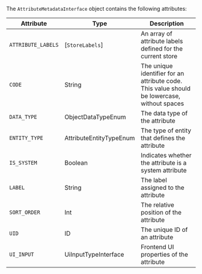 The `AttributeMetadataInterface` object contains the following attributes:

Attribute | Type | Description
--- | --- | ---
`ATTRIBUTE_LABELS` | [`StoreLabels`] | An array of attribute labels defined for the current store
`CODE` | String | The unique identifier for an attribute code. This value should be lowercase, without spaces
`DATA_TYPE` | ObjectDataTypeEnum | The data type of the attribute
`ENTITY_TYPE` | AttributeEntityTypeEnum | The type of entity that defines the attribute
`IS_SYSTEM` | Boolean | Indicates whether the attribute is a system attribute
`LABEL` | String | The label assigned to the attribute
`SORT_ORDER` | Int | The relative position of the attribute
`UID` | ID | The unique ID of an attribute
`UI_INPUT` | UiInputTypeInterface | Frontend UI properties of the attribute

